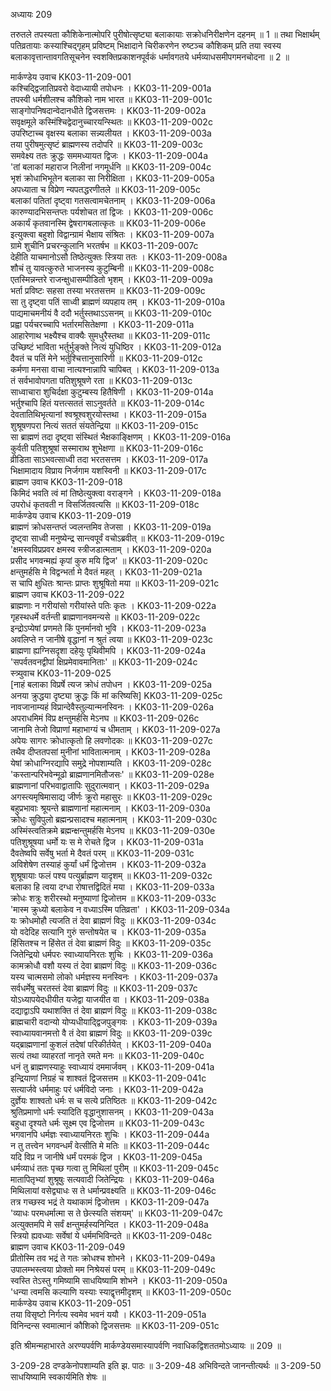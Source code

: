 अध्यायः 209

तरुतले तपस्यता कौशिकेनात्मोपरि पुरीषोत्सृष्ट्या बलाकायाः सक्रोधनिरीक्षणेन दहनम् ॥ 1 ॥ तथा भिक्षार्थम् पतिव्रतायाः कस्याश्चिद्गृहम् प्रविष्टम् भिक्षादाने चिरीकरणेन रुष्टञ्च कौशिकम् प्रति तया स्वस्य बलाकावृत्तान्तावगतिसूचनेन स्वशक्तिप्रकाशनपूर्वकं धर्मावगतये धर्मव्याधसमीपगमनचोदना ॥ 2 ॥

मार्कण्डेय उवाच 	KK03-11-209-001  
कश्चिद्द्विजातिप्रवरो वेदाध्यायी तपोधनः ।	KK03-11-209-001a  
तपस्वी धर्मशीलश्च कौशिको नाम भारत ॥	KK03-11-209-001c  
साङ्गोपनिषदान्वेदानधीते द्विजसत्तमः ।	KK03-11-209-002a  
सवृक्षमूले कस्मिंश्चिद्वेदानुच्चारयन्स्थितः ॥	KK03-11-209-002c  
उपरिष्टाच्च वृक्षस्य बलाका सन्न्यलीयत ।	KK03-11-209-003a  
तया पुरीषमुत्सृष्टं ब्राह्मणस्य तदोपरि ॥	KK03-11-209-003c  
समवेक्ष्य ततः क्रुद्धः सममध्यायत द्विजः ।	KK03-11-209-004a  
\'तां बलाकां महाराज निलीनां नगमूर्धनि ॥	KK03-11-209-004c  
भृशं क्रोधाभिभूतेन बलाका सा निरीक्षिता ।	KK03-11-209-005a  
अपध्याता च विप्रेण न्यपतद्धरणीतले ॥	KK03-11-209-005c  
बलाकां पतितां दृष्ट्वा गतसत्वामचेतनाम् ।	KK03-11-209-006a  
कारुण्यादभिसन्तप्तः पर्यशोचत तां द्विजः ।	KK03-11-209-006c  
अकार्यं कृतवानस्मि द्वेषरागबलात्कृतः ॥	KK03-11-209-006e  
इत्युक्त्वा बहुशो विद्वान्ग्रामं भैक्षाय संश्रितः ।	KK03-11-209-007a  
ग्रामे शुचीनि प्रचरन्कुलानि भरतर्षभ ॥	KK03-11-209-007c  
देहीति याचमानोऽसौ तिष्ठेत्युक्तः स्त्रिया ततः ।	KK03-11-209-008a  
शौचं तु यावत्कुरुते भाजनस्य कुटुम्बिनी ॥	KK03-11-209-008c  
एतस्मिन्नन्तरे राजन्क्षुधासम्पीडितो भृशम् ।	KK03-11-209-009a  
भर्ता प्रविष्टः सहसा तस्या भरतसत्तम ॥	KK03-11-209-009c  
सा तु दृष्ट्वा पतिं साध्वी ब्राह्मणं व्यपहाय तम् ।	KK03-11-209-010a  
पाद्यमाचमनीयं वै ददौ भर्तुस्तथाऽऽसनम् ॥	KK03-11-209-010c  
प्रह्वा पर्यचरच्चापि भर्तारमसितेक्षणा ।	KK03-11-209-011a  
आहारेणाथ भक्ष्यैश्च वाक्यैः सुमधुरैस्तथा ॥	KK03-11-209-011c  
उच्छिष्टं भाविता भर्तुर्भुङ्क्ते नित्यं युधिष्ठिर ।	KK03-11-209-012a  
दैवतं च पतिं मेने भर्तुश्चित्तानुसारिणी ॥	KK03-11-209-012c  
कर्मणा मनसा वाचा नात्यश्नान्नापि चापिबत् ।	KK03-11-209-013a  
तं सर्वभावोपगता पतिशुश्रूषणे रता ॥	KK03-11-209-013c  
साध्वाचारा शुचिर्दक्षा कुटुम्बस्य हितैषिणी ।	KK03-11-209-014a  
भर्तुश्चापि हितं यत्तत्सततं साऽनुवर्तते ॥	KK03-11-209-014c  
देवतातिथिभृत्यानां श्वश्रूश्वशुरयोस्तथा ।	KK03-11-209-015a  
शुश्रूषणपरा नित्यं सततं संयतेन्द्रिया ॥	KK03-11-209-015c  
सा ब्राह्मणं तदा दृष्ट्वा संस्थितं भैक्षकाङ्क्षिणम् ।	KK03-11-209-016a  
कुर्वती पतिशुश्रूषां सस्माराथ शुभेक्षणा ॥	KK03-11-209-016c  
व्रीडिता साऽभवत्साध्वी तदा भरतसत्तम ।	KK03-11-209-017a  
भिक्षामादाय विप्राय निर्जगाम यशस्विनी ॥	KK03-11-209-017c  
ब्राह्मण उवाच 	KK03-11-209-018  
किमिदं भवति त्वं मां तिष्ठेत्युक्त्वा वराङ्गने ।	KK03-11-209-018a  
उपरोधं कृतवती न विसर्जितवत्यसि ॥	KK03-11-209-018c  
मार्कण्डेय उवाच 	KK03-11-209-019  
ब्राह्मणं क्रोधसन्तप्तं ज्वलन्तमिव तेजसा ।	KK03-11-209-019a  
दृष्ट्वा साध्वी मनुष्येन्द्र सान्त्वपूर्वं वचोऽब्रवीत् ॥	KK03-11-209-019c  
\'क्षमस्वविप्रप्रवर क्षमस्व स्त्रीजडात्मताम् ।	KK03-11-209-020a  
प्रसीद भगवन्मह्यं कृपां कुरु मयि द्विज\' ॥	KK03-11-209-020c  
क्षन्तुमर्हसि मे विद्वन्भर्ता मे दैवतं महत् ।	KK03-11-209-021a  
स चापि क्षुधितः श्रान्तः प्राप्तः शुश्रूषितो मया ॥	KK03-11-209-021c  
ब्राह्मण उवाच 	KK03-11-209-022  
ब्राह्मणाः न गरीयांसो गरीयांस्ते पतिः कृतः ।	KK03-11-209-022a  
गृहस्थधर्मे वर्तन्ती ब्राह्मणानवमन्यसे ॥	KK03-11-209-022c  
इन्द्रोऽप्येषां प्रणमते किं पुनर्मानवो भुवि ।	KK03-11-209-023a  
अवलिप्ते न जानीषे वृद्धानां न श्रुतं त्वया ॥	KK03-11-209-023c  
ब्राह्मणा ह्यग्निसदृशा दहेयुः पृथिवीमपि ।	KK03-11-209-024a  
\'सपर्वतवनद्वीपां क्षिप्रमेवावमानिताः\' ॥	KK03-11-209-024c  
स्त्र्युवाच 	KK03-11-209-025  
[नाहं बलाका विप्रर्षे त्यज क्रोधं तपोधन ।	KK03-11-209-025a  
अनया क्रुद्धया दृष्ट्या क्रुद्धः किं मां करिष्यसि]	KK03-11-209-025c  
नावजानाम्यहं विप्रान्देवैस्तुल्यान्मनस्विनः ।	KK03-11-209-026a  
अपराधमिमं विप्र क्षन्तुमर्हसि मेऽनघ ॥	KK03-11-209-026c  
जानामि तेजो विप्राणां महाभाग्यं च धीमताम् ।	KK03-11-209-027a  
अपेयः सागरः क्रोधात्कृतो हि लवणोदकः ॥	KK03-11-209-027c  
तथैव दीप्ततपसां मुनीनां भावितात्मनाम् ।	KK03-11-209-028a  
येषां क्रोधाग्निरद्यापि समुद्रे नोपशाम्यति ।	KK03-11-209-028c  
\'कस्तान्परिभवेन्मूढो ब्राह्मणानमितौजसः\' ॥	KK03-11-209-028e  
ब्राह्मणानां परिभवाद्वातापिः सुदुरात्मवान् ।	KK03-11-209-029a  
अगस्त्यमृषिमासाद्य जीर्णः क्रूरो महासुरः ॥	KK03-11-209-029c  
बहुप्रभावाः श्रूयन्ते ब्राह्मणानां महात्मनाम् ।	KK03-11-209-030a  
क्रोधः सुविपुलो ब्रह्मन्प्रसादश्च महात्मनाम् ।	KK03-11-209-030c  
अस्मिंस्त्वतिक्रमे ब्रह्मन्क्षन्तुमर्हसि मेऽनघ ॥	KK03-11-209-030e  
पतिशुश्रूषया धर्मो यः स मे रोचते द्विज ।	KK03-11-209-031a  
दैवतेष्वपि सर्वेषु भर्ता मे दैवतं परम् ॥	KK03-11-209-031c  
अविशेषेण तस्याहं कुर्यां धर्मं द्विजोत्तम ।	KK03-11-209-032a  
शुश्रूषायाः फलं पश्य पत्युर्ब्राह्मण यादृशम् ॥	KK03-11-209-032c  
बलाका हि त्वया दग्धा रोषात्तद्विदितं मया ।	KK03-11-209-033a  
क्रोधः शत्रुः शरीरस्थो मनुष्याणां द्विजोत्तम ॥	KK03-11-209-033c  
\'मास्म क्रुध्यो बलाकेव न वध्याऽस्मि पतिव्रता\' ।	KK03-11-209-034a  
यः क्रोधमोहौ त्यजति तं देवा ब्राह्मणं विदुः ॥	KK03-11-209-034c  
यो वदेदिह सत्यानि गुरुं सन्तोषयेत च ।	KK03-11-209-035a  
हिंसितश्च न हिंसेत तं देवा ब्राह्मणं विदुः ॥	KK03-11-209-035c  
जितेन्द्रियो धर्मपरः स्वाध्यायनिरतः शुचिः ।	KK03-11-209-036a  
कामक्रोधौ वशौ यस्य तं देवा ब्राह्मणं विदुः ॥	KK03-11-209-036c  
यस्य चात्मसमो लोको धर्मज्ञस्य मनस्विनः ।	KK03-11-209-037a  
सर्वधर्मेषु चरतस्तं देवा ब्राह्मणं विदुः ॥	KK03-11-209-037c  
योऽध्यापयेदधीयीत यजेद्वा याजयीत वा ।	KK03-11-209-038a  
दद्याद्वाऽपि यथाशक्ति तं देवा ब्राह्मणं विदुः ॥	KK03-11-209-038c  
ब्राह्मचारी वदान्यो योप्यधीयाद्द्विजपुङ्गवः ।	KK03-11-209-039a  
स्वाध्यायवानमत्तो वै तं देवा ब्राह्मणं विदुः ॥	KK03-11-209-039c  
यद्ब्राह्मणानां कुशलं तदेषां परिकीर्तयेत् ।	KK03-11-209-040a  
सत्यं तथा व्याहरतां नानृते रमते मनः ॥	KK03-11-209-040c  
धनं तु ब्राह्मणस्याहुः स्वाध्यायं दममार्जवम् ।	KK03-11-209-041a  
इन्द्रियाणां निग्रहं च शाश्वतं द्विजसत्तम ॥	KK03-11-209-041c  
सत्यार्जवे धर्ममाहुः परं धर्मविदो जनाः ।	KK03-11-209-042a  
दुर्ज्ञेयः शाश्वतो धर्मः स च सत्ये प्रतिष्ठितः ॥	KK03-11-209-042c  
श्रुतिप्रमाणो धर्मः स्यादिति वृद्धानुशासनम् ।	KK03-11-209-043a  
बहुधा दृश्यते धर्मः सूक्ष्म एव द्विजोत्तम ॥	KK03-11-209-043c  
भगवानपि धर्मज्ञः स्वाध्यायनिरतः शुचिः ।	KK03-11-209-044a  
न तु तत्त्वेन भगवन्धर्मं वेत्सीति मे मतिः ॥	KK03-11-209-044c  
यदि विप्र न जानीषे धर्मं परमकं द्विज ।	KK03-11-209-045a  
धर्मव्याधं ततः पृच्छ गत्वा तु मिथिलां पुरीम् ॥	KK03-11-209-045c  
मातापितृभ्यां शुश्रूषुः सत्यवादी जितेन्द्रियः ।	KK03-11-209-046a  
मिथिलायां वसेद्व्याधः स ते धर्मान्प्रवक्ष्यति ॥	KK03-11-209-046c  
तत्र गच्छस्व भद्रं ते यथाकामं द्विजोत्तम ।	KK03-11-209-047a  
\'व्याधः परमधर्मात्मा स ते छेत्स्यति संशयम्\' ॥	KK03-11-209-047c  
अत्युक्तमपि मे सर्वं क्षन्तुमर्हस्यनिन्दित ।	KK03-11-209-048a  
स्त्रियो ह्यवध्याः सर्वेषां ये धर्ममभिविन्दते ॥	KK03-11-209-048c  
ब्राह्मण उवाच 	KK03-11-209-049  
प्रीतोस्मि तव भद्रं ते गतः क्रोधश्च शोभने ।	KK03-11-209-049a  
उपालम्भस्त्वया प्रोक्तो मम निश्रेयसं परम् ॥	KK03-11-209-049c  
स्वस्ति तेऽस्तु गमिष्यामि साधयिष्यामि शोभने ।	KK03-11-209-050a  
\'धन्या त्वमसि कल्याणि यस्याः स्याद्वृत्तमीदृशम् ॥	KK03-11-209-050c  
मार्कण्डेय उवाच 	KK03-11-209-051  
तया विसृष्टो निर्गत्य स्वमेव भवनं ययौ ।	KK03-11-209-051a  
विनिन्दन्स स्वमात्मानं कौशिको द्विजसत्तमः ॥	KK03-11-209-051c  

इति श्रीमन्महाभारते अरण्यपर्वणि मार्कण्डेयसमास्यापर्वणि नवाधिकद्विशततमोऽध्यायः ॥ 209 ॥

3-209-28 दण्डकेनोपशाम्यति इति झ. पाठः ॥ 3-209-48 अभिविन्दते जानन्तीत्यर्थः ॥ 3-209-50 साधयिष्यामि स्वकार्यमिति शेषः ॥
